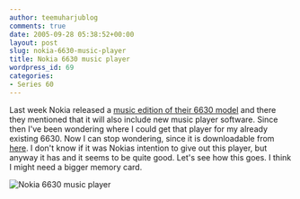 ```yaml
---
author: teemuharjublog
comments: true
date: 2005-09-28 05:38:52+00:00
layout: post
slug: nokia-6630-music-player
title: Nokia 6630 music player
wordpress_id: 69
categories:
- Series 60
---
```


Last week Nokia released a [music edition of their 6630 model](http://www.engadget.com/entry/1234000807059448/) and there they mentioned that it will also include new music player software. Since then I've been wondering where I could get that player for my already existing 6630. Now I can stop wondering, since it is downloadable from [here](http://www.fullmaza.com/downloads/download.php?cat=21&pic=2018). I don't know if it was Nokias intention to give out this player, but anyway it has and it seems to be quite good. Let's see how this goes. I think I might need a bigger memory card.

![Nokia 6630 music player](/wp-content/ScreenShot20050928082625.png)
